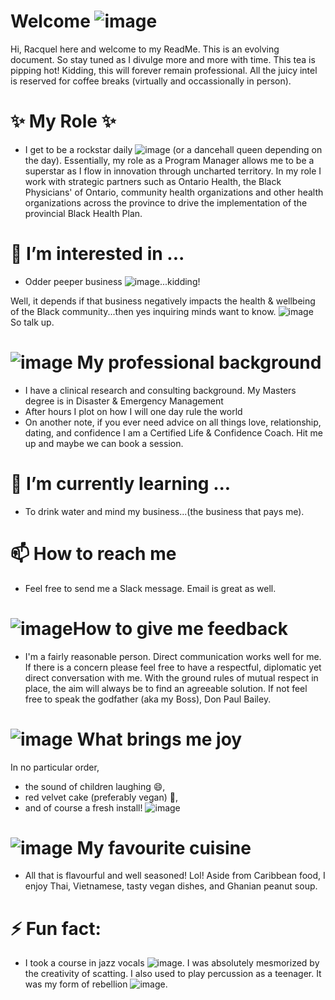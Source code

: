 # Welcome ![image](https://github.com/user-attachments/assets/79979109-66ea-4896-95ce-fa641b60392c)
Hi, Racquel here and welcome to my ReadMe. This is an evolving document. So stay tuned as I divulge more and more with time. This tea is pipping hot! Kidding, this will forever remain professional. All the juicy intel is reserved for coffee breaks (virtually and occassionally in person).


# ✨ My Role ✨
- I get to be a rockstar daily ![image](https://github.com/user-attachments/assets/df3afad5-af5c-49db-a008-c1e3f488c638) (or a dancehall queen depending on the day). Essentially, my role as a Program Manager allows me to be a superstar as I flow in innovation through uncharted territory. In my role I work with strategic partners such as Ontario Health, the Black Physicians' of Ontario, community health organizations and other health organizations across the province to drive the implementation of the provincial Black Health Plan.

  
# 👀 I’m interested in ...
- Odder peeper business ![image](https://github.com/user-attachments/assets/b0e343cd-18ed-44e2-a140-e51cea144d4d)...kidding!

Well, it depends if that business negatively impacts the health & wellbeing of the Black community...then yes inquiring minds want to know. ![image](https://github.com/user-attachments/assets/52f26edd-2485-4fab-a93c-a176a124133f) So talk up.


# ![image](https://github.com/user-attachments/assets/97ebfac9-c257-4712-b2d9-d8904c22722a) My professional background 
- I have a clinical research and consulting background. My Masters degree is in Disaster & Emergency Management
- After hours I plot on how I will one day rule the world
- On another note, if you ever need advice on all things love, relationship, dating, and confidence I am a Certified Life & Confidence Coach. Hit me up and maybe we can book a session.


# 🌱 I’m currently learning ...
- To drink water and mind my business...(the business that pays me).


# 📫 How to reach me 
- Feel free to send me a Slack message. Email is great as well.

  
# ![image](https://github.com/user-attachments/assets/fb9d9952-4998-4b84-9482-723c7eb3d296)How to give me feedback
- I'm a fairly reasonable person. Direct communication works well for me. If there is a concern please feel free to have a respectful, diplomatic yet direct conversation with me. With the ground rules of mutual respect in place, the aim will always be to find an agreeable solution. If not feel free to speak the godfather (aka my Boss), Don Paul Bailey.

  
# ![image](https://github.com/user-attachments/assets/7ed3c114-5688-4f3c-9a8e-9917cc9a50ab) What brings me joy 

In no particular order, 
- the sound of children laughing 😄,
- red velvet cake (preferably vegan) 💞️,
- and of course a fresh install! ![image](https://github.com/user-attachments/assets/97f925d2-ba88-4f53-8e4c-0486994d098b)


# ![image](https://github.com/user-attachments/assets/cec38908-c856-4935-836d-b39979d201f3) My favourite cuisine 
- All that is flavourful and well seasoned! Lol! Aside from Caribbean food, I enjoy Thai, Vietnamese, tasty vegan dishes, and Ghanian peanut soup.

  
# ⚡ Fun fact:
- I took a course in jazz vocals ![image](https://github.com/user-attachments/assets/4320894b-2f35-4213-aefd-93bdb15a95d9). I was absolutely mesmorized by the creativity of scatting. I also used to play percussion as a teenager. It was my form of rebellion ![image](https://github.com/user-attachments/assets/8f5ea2c2-2d87-4fe3-b580-9f077dcbd6a9).

  
<!---
rsimpsonBHA/rsimpsonBHA is a ✨ special ✨ repository because its `README.md` (this file) appears on your GitHub profile.
You can click the Preview link to take a look at your changes.
--->
